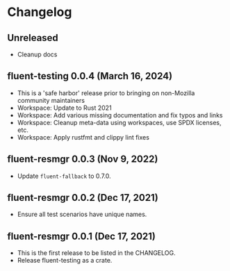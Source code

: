 # Changelog

## Unreleased
  - Cleanup docs

## fluent-testing 0.0.4 (March 16, 2024)
  - This is a 'safe harbor' release prior to bringing on non-Mozilla community maintainers
  - Workspace: Update to Rust 2021
  - Workspace: Add various missing documentation and fix typos and links
  - Workspace: Cleanup meta-data using workspaces, use SPDX licenses, etc.
  - Workspace: Apply rustfmt and clippy lint fixes

## fluent-resmgr 0.0.3 (Nov 9, 2022)
  - Update `fluent-fallback` to 0.7.0.

## fluent-resmgr 0.0.2 (Dec 17, 2021)
  - Ensure all test scenarios have unique names.

## fluent-resmgr 0.0.1 (Dec 17, 2021)

  - This is the first release to be listed in the CHANGELOG.
  - Release fluent-testing as a crate.
